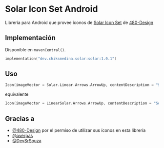 
# Solar Icon Set Android

Librería para Android que provee íconos de [Solar Icon Set](https://solariconset.com/)  de [480-Design](https://github.com/480-Design)
## Implementación

Disponible en `mavenCentral()`.

```kotlin
implementation("dev.chiksmedina.solar:solar:1.0.1")
```
## Uso

```kotlin
Icon(imageVector = Solar.Linear.Arrows.ArrowUp, contentDescription = "Solar icon")

```
equivalente
```kotlin
Icon(imageVector = LinearSolar.Arrows.ArrowUp, contentDescription = "Solar icon")

```
## Gracias a

- [@480-Design](https://github.com/480-Design) por el permiso de utilizar sus íconos en esta librería
- [@overpas](https://github.com/overpas/svg-to-compose-intellij)
- [@DevSrSouza](https://github.com/DevSrSouza/svg-to-compose)
